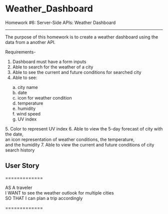 # Weather_Dashboard

Homework #6: Server-Side APIs: Weather Dashboard
<hr>

The purpose of this homework is to create a weather dashboard using the data from a another API.

Requirements-

1. Dashboard must have a form inputs 
2. Able to search for the weather of a city 
3. Able to see the current and future conditions for searched city 
4. Able to see:
<ol>
  a. city name <br>
  b. date <br>
  c. icon for weather condition <br>
  d. temperature <br>
  e. humidity <br>
  f. wind speed <br>
  g. UV index <br>
</ol>
5. Color to represent UV index
6. Able to view the 5-day forecast of city with the date, <br>
   an icon representation of weather conditions, the temperature, <br>
   and the humidity
7. Able to view the current and future conditions of city search history


## User Story
=============

AS A traveler <br>
I WANT to see the weather outlook for multiple cities <br>
SO THAT I can plan a trip accordingly <br>

=============
